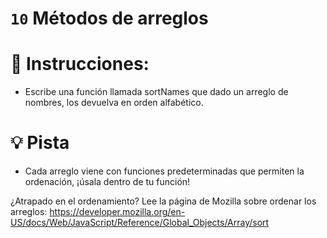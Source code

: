 # `10` Métodos de arreglos

# 📝 Instrucciones:

- Escribe una función llamada sortNames que dado un arreglo de nombres, los devuelva en orden alfabético.

# 💡 Pista

- Cada arreglo viene con funciones predeterminadas que permiten la ordenación, ¡úsala dentro de tu función!

¿Atrapado en el ordenamiento? Lee la página de Mozilla sobre ordenar los arreglos:
https://developer.mozilla.org/en-US/docs/Web/JavaScript/Reference/Global_Objects/Array/sort